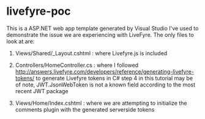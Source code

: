 # livefyre-poc

This is a ASP.NET web app template generated by Visual Studio I've used to demonstrate the issue we are experiencing with LiveFyre.
The only files to look at are:

1. Views/Shared/_Layout.cshtml : 
where Livefyre.js is included



2. Controllers/HomeController.cs :
where I followed http://answers.livefyre.com/developers/reference/generating-livefyre-tokens/ to generate Livefyre tokens in C#
step 4 in this tutorial may be of note, JWT.JsonWebToken is not a known field according to the most recent JWT package



3. Views/Home/Index.cshtml :
where we are attempting to initialize the comments plugin with the generated serverside tokens


